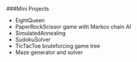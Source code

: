 ###Mini Projects

* EightQueen
* PaperRockScissor game with Markov chain AI
* SimulatedAnnealing
* SudokuSolver
* TicTacToe bruteforcing game tree
* Maze generator and solver